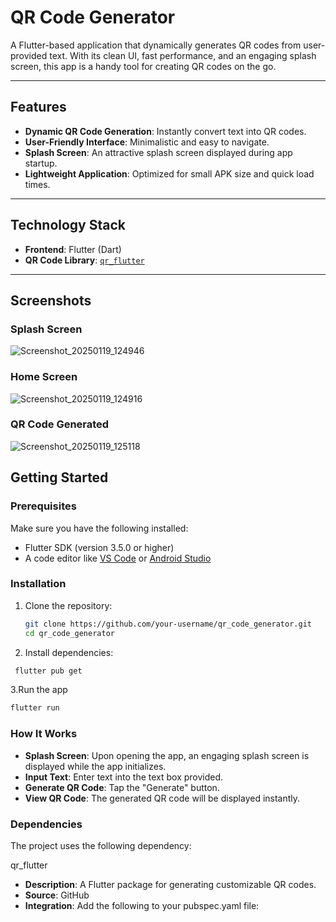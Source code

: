 # QR Code Generator

A Flutter-based application that dynamically generates QR codes from user-provided text. With its clean UI, fast performance, and an engaging splash screen, this app is a handy tool for creating QR codes on the go.

---

## Features

- **Dynamic QR Code Generation**: Instantly convert text into QR codes.
- **User-Friendly Interface**: Minimalistic and easy to navigate.
- **Splash Screen**: An attractive splash screen displayed during app startup.
- **Lightweight Application**: Optimized for small APK size and quick load times.

---

## Technology Stack

- **Frontend**: Flutter (Dart)
- **QR Code Library**: [`qr_flutter`](https://github.com/theyakka/qr.flutter)

---

## Screenshots


### Splash Screen
![Screenshot_20250119_124946](https://github.com/user-attachments/assets/b9375229-1834-4217-b99a-3c37bb3f6a3b)


### Home Screen

![Screenshot_20250119_124916](https://github.com/user-attachments/assets/4403211f-904a-4e74-af95-8720ac72be2b)

### QR Code Generated
![Screenshot_20250119_125118](https://github.com/user-attachments/assets/1617b984-4c80-4bb1-ab2d-67cd4f339a41)


## Getting Started

### Prerequisites

Make sure you have the following installed:
- Flutter SDK (version 3.5.0 or higher)
- A code editor like [VS Code](https://code.visualstudio.com/) or [Android Studio](https://developer.android.com/studio)

### Installation

1. Clone the repository:
   ```bash
   git clone https://github.com/your-username/qr_code_generator.git
   cd qr_code_generator
2. Install dependencies:
 ```bash
  flutter pub get
   ```
3.Run the app
```bash
flutter run
```

### How It Works
- **Splash Screen**: Upon opening the app, an engaging splash screen is displayed while the app initializes.
- **Input Text**: Enter text into the text box provided.
- **Generate QR Code**: Tap the "Generate" button.
- **View QR Code**: The generated QR code will be displayed instantly.

### Dependencies
The project uses the following dependency:

qr_flutter
- **Description**: A Flutter package for generating customizable QR codes.
- **Source**: GitHub
- **Integration**: Add the following to your pubspec.yaml file:
